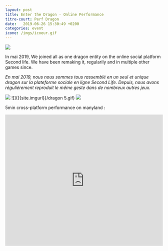 ```yaml
---
layout: post
title: Enter the Dragon - Online Performance
titre-court: Perf Dragon
date:   2019-06-26 15:30:49 +0200
categories: event
icone: /imgs/icoeur.gif
---
```

![]({{site.imgurl}}/DRAGON7.gif)

In mai 2019, We joined all as one dragon entity on the online social platform Second life. We have been remaking it, regularily and in multiple other games since.  
  
*En mai 2019, nous nous sommes tous rassemblé en un seul et unique dragon sur la plateforme sociale en ligne Second Life. Depuis, nous avons régulièrement reproduit le même geste dans de nombreux autres jeux.*

![]({{site.imgurl}}/dragon1.gif)
![]({{site.imgurl}}/dragon 5.gif)
![]({{site.imgurl}}/DRAGON6.gif)

5min cross-platform performance on manyland :
<iframe width="100%" height="420" src="https://www.youtube.com/embed/ch5wdkPtCaE" frameborder="0" allow="accelerometer; autoplay; encrypted-media; gyroscope; picture-in-picture" allowfullscreen></iframe>
